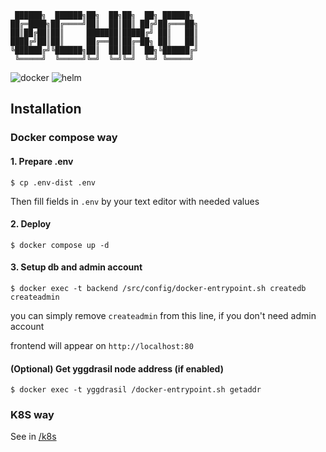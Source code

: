 ```
 ██████╗  ██████╗██╗  ██╗██╗  ██╗ ██████╗ 
██╔═████╗██╔════╝██║  ██║██║ ██╔╝██╔═══██╗
██║██╔██║██║     ███████║█████╔╝ ██║   ██║
████╔╝██║██║     ██╔══██║██╔═██╗ ██║   ██║
╚██████╔╝╚██████╗██║  ██║██║  ██╗╚██████╔╝
 ╚═════╝  ╚═════╝╚═╝  ╚═╝╚═╝  ╚═╝ ╚═════╝  
```
![docker](https://img.shields.io/github/actions/workflow/status/katzterd/0chan/docker-build.yml?label=docker&logo=docker&style=for-the-badge)
![helm](https://img.shields.io/github/actions/workflow/status/katzterd/0chan/helm-build.yml?label=helm&logo=helm&style=for-the-badge)

## Installation

### Docker compose way

#### 1. Prepare .env 
```
$ cp .env-dist .env
```
Then fill fields in `.env` by your text editor with needed values

#### 2. Deploy
```
$ docker compose up -d
```

#### 3. Setup db and admin account
```
$ docker exec -t backend /src/config/docker-entrypoint.sh createdb createadmin
```
you can simply remove  `createadmin`  from this line, if you don't need admin account

frontend will appear on `http://localhost:80`

#### (Optional) Get yggdrasil node address (if enabled)
```
$ docker exec -t yggdrasil /docker-entrypoint.sh getaddr
```

### K8S way
See in [/k8s](https://github.com/katzterd/0chan/tree/main/k8s)
